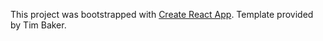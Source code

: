 This project was bootstrapped with [Create React App](https://github.com/facebook/create-react-app). Template provided by Tim Baker.


